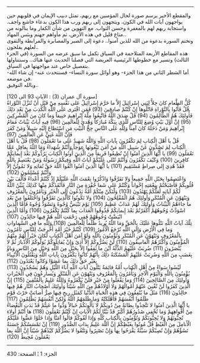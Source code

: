 ------------------------------------------------------------------------

والمقطع الأخير يرسم صورة لحال المؤمنين مع ربهم، تمثل دبيب الإيمان في
قلوبهم حين يواجهون آيات الله في الكون، ويتجهون إلى ربهم ورب هذا الكون
بدعاء خاشع واجف. واستجابة ربهم لهم بالمغفرة وحسن الثواب. مع التهوين من
شأن الكفار وما ينالونه من متاع قليل في هذه الأرض، ثم مأواهم جهنم وبئس
المهاد..  
وتختم السورة بدعوة من الله للذين آمنوا.. دعوة إلى الصبر والمصابرة
والمرابطة والتقوى لعلهم يفلحون..  
هذه المقاطع الأربعة المتلاحمة في السياق تكمل ما سبق عرضه من السورة (في
الجزء الثالث) وتسير مع خطوطها الرئيسية العريضة التي فصلنا الحديث عنها
هناك.. وسنتناولها بتفصيل خاص عند مواجهتها في السياق.  
أما الشطر الثاني من هذا الجزء- وهو أوائل سورة النساء- فسنتحدث عنه- إن
شاء الله- في موضعه.  
وبالله التوفيق..  
  
\[سورة آل عمران (3) : الآيات 93 الى 120\]  
كُلُّ الطَّعامِ كانَ حِلاًّ لِبَنِي إِسْرائِيلَ إِلاَّ ما حَرَّمَ إِسْرائِيلُ عَلى نَفْسِهِ مِنْ قَبْلِ أَنْ
تُنَزَّلَ التَّوْراةُ قُلْ فَأْتُوا بِالتَّوْراةِ فَاتْلُوها إِنْ كُنْتُمْ صادِقِينَ (93) فَمَنِ افْتَرى عَلَى
اللَّهِ الْكَذِبَ مِنْ بَعْدِ ذلِكَ فَأُولئِكَ هُمُ الظَّالِمُونَ (94) قُلْ صَدَقَ اللَّهُ فَاتَّبِعُوا مِلَّةَ
إِبْراهِيمَ حَنِيفاً وَما كانَ مِنَ الْمُشْرِكِينَ (95) إِنَّ أَوَّلَ بَيْتٍ وُضِعَ لِلنَّاسِ لَلَّذِي بِبَكَّةَ
مُبارَكاً وَهُدىً لِلْعالَمِينَ (96) فِيهِ آياتٌ بَيِّناتٌ مَقامُ إِبْراهِيمَ وَمَنْ دَخَلَهُ كانَ آمِناً
وَلِلَّهِ عَلَى النَّاسِ حِجُّ الْبَيْتِ مَنِ اسْتَطاعَ إِلَيْهِ سَبِيلاً وَمَنْ كَفَرَ فَإِنَّ اللَّهَ غَنِيٌّ عَنِ
الْعالَمِينَ (97)  
قُلْ يا أَهْلَ الْكِتابِ لِمَ تَكْفُرُونَ بِآياتِ اللَّهِ وَاللَّهُ شَهِيدٌ عَلى ما تَعْمَلُونَ (98) قُلْ
يا أَهْلَ الْكِتابِ لِمَ تَصُدُّونَ عَنْ سَبِيلِ اللَّهِ مَنْ آمَنَ تَبْغُونَها عِوَجاً وَأَنْتُمْ شُهَداءُ وَمَا
اللَّهُ بِغافِلٍ عَمَّا تَعْمَلُونَ (99) يا أَيُّهَا الَّذِينَ آمَنُوا إِنْ تُطِيعُوا فَرِيقاً مِنَ الَّذِينَ
أُوتُوا الْكِتابَ يَرُدُّوكُمْ بَعْدَ إِيمانِكُمْ كافِرِينَ (100) وَكَيْفَ تَكْفُرُونَ وَأَنْتُمْ تُتْلى
عَلَيْكُمْ آياتُ اللَّهِ وَفِيكُمْ رَسُولُهُ وَمَنْ يَعْتَصِمْ بِاللَّهِ فَقَدْ هُدِيَ إِلى صِراطٍ مُسْتَقِيمٍ
(101) يا أَيُّهَا الَّذِينَ آمَنُوا اتَّقُوا اللَّهَ حَقَّ تُقاتِهِ وَلا تَمُوتُنَّ إِلاَّ وَأَنْتُمْ مُسْلِمُونَ
(102)  
وَاعْتَصِمُوا بِحَبْلِ اللَّهِ جَمِيعاً وَلا تَفَرَّقُوا وَاذْكُرُوا نِعْمَتَ اللَّهِ عَلَيْكُمْ إِذْ كُنْتُمْ
أَعْداءً فَأَلَّفَ بَيْنَ قُلُوبِكُمْ فَأَصْبَحْتُمْ بِنِعْمَتِهِ إِخْواناً وَكُنْتُمْ عَلى شَفا حُفْرَةٍ مِنَ النَّارِ
فَأَنْقَذَكُمْ مِنْها كَذلِكَ يُبَيِّنُ اللَّهُ لَكُمْ آياتِهِ لَعَلَّكُمْ تَهْتَدُونَ (103) وَلْتَكُنْ مِنْكُمْ أُمَّةٌ
يَدْعُونَ إِلَى الْخَيْرِ وَيَأْمُرُونَ بِالْمَعْرُوفِ وَيَنْهَوْنَ عَنِ الْمُنْكَرِ وَأُولئِكَ هُمُ الْمُفْلِحُونَ
(104) وَلا تَكُونُوا كَالَّذِينَ تَفَرَّقُوا وَاخْتَلَفُوا مِنْ بَعْدِ ما جاءَهُمُ الْبَيِّناتُ وَأُولئِكَ
لَهُمْ عَذابٌ عَظِيمٌ (105) يَوْمَ تَبْيَضُّ وُجُوهٌ وَتَسْوَدُّ وُجُوهٌ فَأَمَّا الَّذِينَ اسْوَدَّتْ وُجُوهُهُمْ
أَكَفَرْتُمْ بَعْدَ إِيمانِكُمْ فَذُوقُوا الْعَذابَ بِما كُنْتُمْ تَكْفُرُونَ (106) وَأَمَّا الَّذِينَ ابْيَضَّتْ
وُجُوهُهُمْ فَفِي رَحْمَتِ اللَّهِ هُمْ فِيها خالِدُونَ (107)  
تِلْكَ آياتُ اللَّهِ نَتْلُوها عَلَيْكَ بِالْحَقِّ وَمَا اللَّهُ يُرِيدُ ظُلْماً لِلْعالَمِينَ (108) وَلِلَّهِ
ما فِي السَّماواتِ وَما فِي الْأَرْضِ وَإِلَى اللَّهِ تُرْجَعُ الْأُمُورُ (109) كُنْتُمْ خَيْرَ أُمَّةٍ
أُخْرِجَتْ لِلنَّاسِ تَأْمُرُونَ بِالْمَعْرُوفِ وَتَنْهَوْنَ عَنِ الْمُنْكَرِ وَتُؤْمِنُونَ بِاللَّهِ وَلَوْ آمَنَ أَهْلُ
الْكِتابِ لَكانَ خَيْراً لَهُمْ مِنْهُمُ الْمُؤْمِنُونَ وَأَكْثَرُهُمُ الْفاسِقُونَ (110) لَنْ يَضُرُّوكُمْ إِلاَّ
أَذىً وَإِنْ يُقاتِلُوكُمْ يُوَلُّوكُمُ الْأَدْبارَ ثُمَّ لا يُنْصَرُونَ (111) ضُرِبَتْ عَلَيْهِمُ الذِّلَّةُ أَيْنَ
ما ثُقِفُوا إِلاَّ بِحَبْلٍ مِنَ اللَّهِ وَحَبْلٍ مِنَ النَّاسِ وَباؤُ بِغَضَبٍ مِنَ اللَّهِ وَضُرِبَتْ عَلَيْهِمُ
الْمَسْكَنَةُ ذلِكَ بِأَنَّهُمْ كانُوا يَكْفُرُونَ بِآياتِ اللَّهِ وَيَقْتُلُونَ الْأَنْبِياءَ بِغَيْرِ حَقٍّ ذلِكَ
بِما عَصَوْا وَكانُوا يَعْتَدُونَ (112)  
لَيْسُوا سَواءً مِنْ أَهْلِ الْكِتابِ أُمَّةٌ قائِمَةٌ يَتْلُونَ آياتِ اللَّهِ آناءَ اللَّيْلِ وَهُمْ يَسْجُدُونَ
(113) يُؤْمِنُونَ بِاللَّهِ وَالْيَوْمِ الْآخِرِ وَيَأْمُرُونَ بِالْمَعْرُوفِ وَيَنْهَوْنَ عَنِ الْمُنْكَرِ
وَيُسارِعُونَ فِي الْخَيْراتِ وَأُولئِكَ مِنَ الصَّالِحِينَ (114) وَما يَفْعَلُوا مِنْ خَيْرٍ فَلَنْ
يُكْفَرُوهُ وَاللَّهُ عَلِيمٌ بِالْمُتَّقِينَ (115) إِنَّ الَّذِينَ كَفَرُوا لَنْ تُغْنِيَ عَنْهُمْ أَمْوالُهُمْ وَلا
أَوْلادُهُمْ مِنَ اللَّهِ شَيْئاً وَأُولئِكَ أَصْحابُ النَّارِ هُمْ فِيها خالِدُونَ (116) مَثَلُ ما
يُنْفِقُونَ فِي هذِهِ الْحَياةِ الدُّنْيا كَمَثَلِ رِيحٍ فِيها صِرٌّ أَصابَتْ حَرْثَ قَوْمٍ ظَلَمُوا أَنْفُسَهُمْ
فَأَهْلَكَتْهُ وَما ظَلَمَهُمُ اللَّهُ وَلكِنْ أَنْفُسَهُمْ يَظْلِمُونَ (117)  
يا أَيُّهَا الَّذِينَ آمَنُوا لا تَتَّخِذُوا بِطانَةً مِنْ دُونِكُمْ لا يَأْلُونَكُمْ خَبالاً وَدُّوا ما
عَنِتُّمْ قَدْ بَدَتِ الْبَغْضاءُ مِنْ أَفْواهِهِمْ وَما تُخْفِي صُدُورُهُمْ أَكْبَرُ قَدْ بَيَّنَّا لَكُمُ الْآياتِ
إِنْ كُنْتُمْ تَعْقِلُونَ (118) ها أَنْتُمْ أُولاءِ تُحِبُّونَهُمْ وَلا يُحِبُّونَكُمْ وَتُؤْمِنُونَ بِالْكِتابِ
كُلِّهِ وَإِذا لَقُوكُمْ قالُوا آمَنَّا وَإِذا خَلَوْا عَضُّوا عَلَيْكُمُ الْأَنامِلَ مِنَ الْغَيْظِ قُلْ مُوتُوا
بِغَيْظِكُمْ إِنَّ اللَّهَ عَلِيمٌ بِذاتِ الصُّدُورِ (119) إِنْ تَمْسَسْكُمْ حَسَنَةٌ تَسُؤْهُمْ وَإِنْ تُصِبْكُمْ
سَيِّئَةٌ يَفْرَحُوا بِها وَإِنْ تَصْبِرُوا وَتَتَّقُوا لا يَضُرُّكُمْ كَيْدُهُمْ شَيْئاً إِنَّ اللَّهَ بِما يَعْمَلُونَ
مُحِيطٌ (120)

------------------------------------------------------------------------

الجزء: 1 ¦ الصفحة: 430
